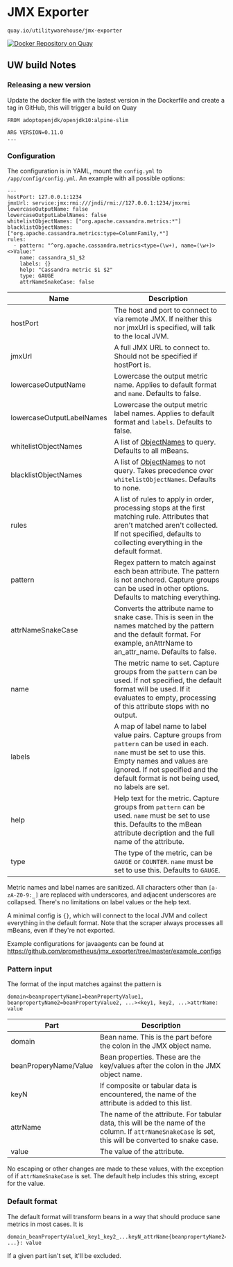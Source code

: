 # JMX Exporter
`quay.io/utilitywarehouse/jmx-exporter`

[![Docker Repository on Quay](https://quay.io/repository/utilitywarehouse/jmx_exporter/status "Docker Repository on Quay")](https://quay.io/repository/utilitywarehouse/jmx_exporter)


## UW build Notes

### Releasing a new version
Update the docker file with the lastest version in the Dockerfile and create a tag in GitHub, this will trigger a build on Quay

```
FROM adoptopenjdk/openjdk10:alpine-slim

ARG VERSION=0.11.0
...
```
### Configuration
The configuration is in YAML, mount the `config.yml` to `/app/config/config.yml`. An example with all possible options:
```
---
hostPort: 127.0.0.1:1234
jmxUrl: service:jmx:rmi:///jndi/rmi://127.0.0.1:1234/jmxrmi
lowercaseOutputName: false
lowercaseOutputLabelNames: false
whitelistObjectNames: ["org.apache.cassandra.metrics:*"]
blacklistObjectNames: ["org.apache.cassandra.metrics:type=ColumnFamily,*"]
rules:
  - pattern: "^org.apache.cassandra.metrics<type=(\w+), name=(\w+)><>Value:"
    name: cassandra_$1_$2
    labels: {}
    help: "Cassandra metric $1 $2"
    type: GAUGE
    attrNameSnakeCase: false
```
| Name                      | Description                                                                                                                                                                                                                                    |
| ------------------------- | ---------------------------------------------------------------------------------------------------------------------------------------------------------------------------------------------------------------------------------------------- |
| hostPort                  | The host and port to connect to via remote JMX. If neither this nor jmxUrl is specified, will talk to the local JVM.                                                                                                                           |
| jmxUrl                    | A full JMX URL to connect to. Should not be specified if hostPort is.                                                                                                                                                                          |
| lowercaseOutputName       | Lowercase the output metric name. Applies to default format and `name`. Defaults to false.                                                                                                                                                     |
| lowercaseOutputLabelNames | Lowercase the output metric label names. Applies to default format and `labels`. Defaults to false.                                                                                                                                            |
| whitelistObjectNames      | A list of [ObjectNames](http://docs.oracle.com/javase/6/docs/api/javax/management/ObjectName.html) to query. Defaults to all mBeans.                                                                                                           |
| blacklistObjectNames      | A list of [ObjectNames](http://docs.oracle.com/javase/6/docs/api/javax/management/ObjectName.html) to not query. Takes precedence over `whitelistObjectNames`. Defaults to none.                                                               |
| rules                     | A list of rules to apply in order, processing stops at the first matching rule. Attributes that aren't matched aren't collected. If not specified, defaults to collecting everything in the default format.                                    |
| pattern                   | Regex pattern to match against each bean attribute. The pattern is not anchored. Capture groups can be used in other options. Defaults to matching everything.                                                                                 |
| attrNameSnakeCase         | Converts the attribute name to snake case. This is seen in the names matched by the pattern and the default format. For example, anAttrName to an\_attr\_name. Defaults to false.                                                              |
| name                      | The metric name to set. Capture groups from the `pattern` can be used. If not specified, the default format will be used. If it evaluates to empty, processing of this attribute stops with no output.                                         |
| labels                    | A map of label name to label value pairs. Capture groups from `pattern` can be used in each. `name` must be set to use this. Empty names and values are ignored. If not specified and the default format is not being used, no labels are set. |
| help                      | Help text for the metric. Capture groups from `pattern` can be used. `name` must be set to use this. Defaults to the mBean attribute decription and the full name of the attribute.                                                            |
| type                      | The type of the metric, can be `GAUGE` or `COUNTER`. `name` must be set to use this. Defaults to `GAUGE`.                                                                                                                                      |

Metric names and label names are sanitized. All characters other than `[a-zA-Z0-9:_]` are replaced with underscores,
and adjacent underscores are collapsed. There's no limitations on label values or the help text.

A minimal config is `{}`, which will connect to the local JVM and collect everything in the default format.
Note that the scraper always processes all mBeans, even if they're not exported.

Example configurations for javaagents can be found at  https://github.com/prometheus/jmx_exporter/tree/master/example_configs

### Pattern input
The format of the input matches against the pattern is
```
domain<beanpropertyName1=beanPropertyValue1, beanpropertyName2=beanPropertyValue2, ...><key1, key2, ...>attrName: value
```

| Part                  | Description                                                                                                                                            |
| --------------------- | ------------------------------------------------------------------------------------------------------------------------------------------------------ |
| domain                | Bean name. This is the part before the colon in the JMX object name.                                                                                   |
| beanProperyName/Value | Bean properties. These are the key/values after the colon in the JMX object name.                                                                      |
| keyN                  | If composite or tabular data is encountered, the name of the attribute is added to this list.                                                          |
| attrName              | The name of the attribute. For tabular data, this will be the name of the column. If `attrNameSnakeCase` is set, this will be converted to snake case. |
| value                 | The value of the attribute.                                                                                                                            |

No escaping or other changes are made to these values, with the exception of if `attrNameSnakeCase` is set.
The default help includes this string, except for the value.

### Default format
The default format will transform beans in a way that should produce sane metrics in most cases. It is
```
domain_beanPropertyValue1_key1_key2_...keyN_attrName{beanpropertyName2="beanPropertyValue2", ...}: value
```
If a given part isn't set, it'll be excluded.